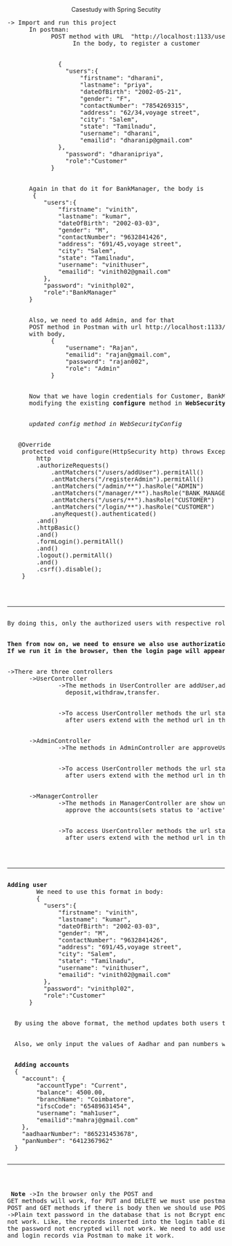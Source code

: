 <center>Casestudy with Spring Secutity</center>
<pre>
-> Import and run this project
      In postman:
            POST method with URL  "http://localhost:1133/users/addUser"
                  In the body, to register a customer
      <br>
              {
                "users":{
                    "firstname": "dharani",
                    "lastname": "priya",
                    "dateOfBirth": "2002-05-21",
                    "gender": "F",
                    "contactNumber": "7854269315",
                    "address": "62/34,voyage street",
                    "city": "Salem",
                    "state": "Tamilnadu",
                    "username": "dharani",
                    "emailid": "dharanip@gmail.com"
              },
                "password": "dharanipriya",
                "role":"Customer"
            }
      <br>
      Again in that do it for BankManager, the body is
       {
          "users":{
              "firstname": "vinith",
              "lastname": "kumar",
              "dateOfBirth": "2002-03-03",
              "gender": "M",
              "contactNumber": "9632841426",
              "address": "691/45,voyage street",
              "city": "Salem",
              "state": "Tamilnadu",
              "username": "vinithuser",
              "emailid": "vinith02@gmail.com"
          },
          "password": "vinithpl02",
          "role":"BankManager"
      }
      <br>
      Also, we need to add Admin, and for that
      POST method in Postman with url http://localhost:1133/registerAdmin
      with body,
            {
                "username": "Rajan",
                "emailid": "rajan@gmail.com",
                "password": "rajan002",
                "role": "Admin"
            }
      <br>
      Now that we have login credentials for Customer, BankManager, Admin, we need to ensure spring security by 
      modifying the existing <b>configure</b> method in <b>WebSecurityConfig</b> to this way
      <br>
      <I>updated config method in WebSecurityConfig</I>
      <br>
   @Override
    protected void configure(HttpSecurity http) throws Exception {
    	http
        .authorizeRequests()
    		.antMatchers("/users/addUser").permitAll() 
    		.antMatchers("/registerAdmin").permitAll() 
            .antMatchers("/admin/**").hasRole("ADMIN")
            .antMatchers("/manager/**").hasRole("BANK_MANAGER")
            .antMatchers("/users/**").hasRole("CUSTOMER")
            .antMatchers("/login/**").hasRole("CUSTOMER")
            .anyRequest().authenticated()
        .and()
        .httpBasic() 
        .and()
        .formLogin().permitAll()
        .and()
        .logout().permitAll()
        .and()
        .csrf().disable();  
    }

<br> 
<hr>
By doing this, only the authorized users with respective roles can access particular methods. 
<br>
<b>Then from now on, we need to ensure we also use authorization in postman by selecting authorization ->basicauth and filling in the necessary credentials.
If we run it in the browser, then the login page will appear we should enter valid credentials to use that method.</b>
<br>
->There are three controllers
      ->UserController 
              ->The methods in UserController are addUser,addAccounts,login, searchAccounts(returns no.of accounts by the user),
                deposit,withdraw,transfer.
                <br>
              ->To access UserController methods the url starts with "http://localhost:1133/users", 
                after users extend with the method url in the UserController
              <br>
      ->AdminController
              ->The methods in AdminController are approveUseraccounts,showAllaccounts, showAlluser, deleteUserAccounts, searchUser.
                  <br>
              ->To access UserController methods the url starts with "http://localhost:1133/admin", 
                after users extend with the method url in the AdminController.
                 <br>
      ->ManagerController
              ->The methods in ManagerController are show unapproved bank accounts, 
                approve the accounts(sets status to 'active', showbankAccounts, searchAccounts, deletebankAccounts
                  <br>
              ->To access UserController methods the url starts with "http://localhost:1133/admin", 
                after users extend with the method url in the ManagerController.
             <br>
              <hr>
<b>Adding user</b>
        We need to use this format in body:
        {
          "users":{
              "firstname": "vinith",
              "lastname": "kumar",
              "dateOfBirth": "2002-03-03",
              "gender": "M",
              "contactNumber": "9632841426",
              "address": "691/45,voyage street",
              "city": "Salem",
              "state": "Tamilnadu",
              "username": "vinithuser",
              "emailid": "vinith02@gmail.com"
          },
          "password": "vinithpl02",
          "role":"Customer"
      }
<br>
  By using the above format, the method updates both users table and login table. The password will be stored in an encrypted way using Bcrypt.
  <br>
  Also, we only input the values of Aadhar and pan numbers while getting input for the account. So we need to use this format,
  <br>
  <b>Adding accounts</b>
  {
    "account": {
        "accountType": "Current",
        "balance": 4500.00,
        "branchName": "Coimbatore",
        "ifscCode": "65489631454",
        "username": "mah1user",
        "emailid":"mahraj@gmail.com"
    },
    "aadhaarNumber": "865231453678",
    "panNumber": "6412367962"
  }
  <hr>

  <b> **Note**</b>
  ->In the browser only the POST and GET methods will work, for PUT and DELETE we must use postman
    Also, in POST and GET methods if there is body then we should use POSTMAN.
  ->Plain text password in the database that is not Bcrypt encoded will not work. 
    Like, the records inserted into the login table directly with the password not encrypted will not work.
    We need to add user records and login records via Postman to make it work.
  
</pre>
